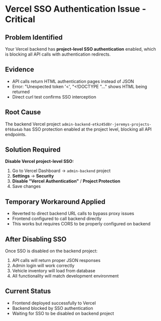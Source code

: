 # Vercel SSO Authentication Issue - Critical

## Problem Identified
Your Vercel backend has **project-level SSO authentication** enabled, which is blocking all API calls with authentication redirects.

## Evidence
- API calls return HTML authentication pages instead of JSON
- Error: "Unexpected token '<', "<!DOCTYPE "..." shows HTML being returned
- Direct curl test confirms SSO interception

## Root Cause
The backend Vercel project `admin-backend-etkz45d8r-jeremys-projects-0f68a4ab` has SSO protection enabled at the project level, blocking all API endpoints.

## Solution Required
**Disable Vercel project-level SSO:**

1. Go to Vercel Dashboard → `admin-backend` project
2. **Settings** → **Security** 
3. **Disable "Vercel Authentication"** / **Project Protection**
4. Save changes

## Temporary Workaround Applied
- Reverted to direct backend URL calls to bypass proxy issues
- Frontend configured to call backend directly
- This works but requires CORS to be properly configured on backend

## After Disabling SSO
Once SSO is disabled on the backend project:
1. API calls will return proper JSON responses
2. Admin login will work correctly  
3. Vehicle inventory will load from database
4. All functionality will match development environment

## Current Status
- Frontend deployed successfully to Vercel
- Backend blocked by SSO authentication
- Waiting for SSO to be disabled on backend project